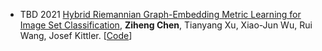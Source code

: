 - <span class="journal-badge">TBD 2021</span>
[Hybrid Riemannian Graph-Embedding Metric Learning for Image Set Classification](https://ieeexplore.ieee.org/stamp/stamp.jsp?arnumber=9540380),
**Ziheng Chen**, Tianyang Xu, Xiao-Jun Wu, Rui Wang, Josef Kittler. 
[[Code](https://github.com/GitZH-Chen/HRGEML-v-1)]